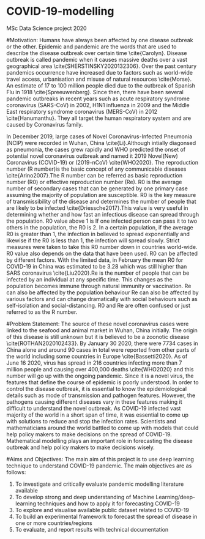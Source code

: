 # COVID-19-modelling
MSc Data Science project 2020

#Motivation:
Humans have always been affected by one disease outbreak or the other. Epidemic and pandemic are the words that are used to describe the disease outbreak over certain time \cite{Carolyn}. Disease outbreak is called pandemic when it causes massive deaths over a vast geographical area \cite{SHERSTINSKY2020132306}. Over the past century pandemics occurrence have increased due to factors such as world-wide travel access, urbanisation and misuse of natural resources \cite{Morse}. An estimate of 17 to 100 million people died due to the outbreak of Spanish Flu in 1918 \cite{Spreeuwenberg}. Since then, there have been several pandemic outbreaks in recent years such as acute respiratory syndrome coronavirus (SARS-CoV) in 2002, H1N1 influenza in 2009 and the Middle East respiratory syndrome coronavirus (MERS-CoV) in 2012 \cite{Hanumanthu}. They all target the human respiratory system and are caused by Coronavirus family. 

In December 2019, large cases of Novel Coronavirus-Infected Pneumonia (NCIP) were recorded in Wuhan, China \cite{Li}.Although intially diagonsed as pneumonia, the cases grew rapidly and WHO predicted the onset of potential novel coronavirus outbreak and named it 2019 Novel(New) Coronavirus (COVID-19) or (2019-nCoV) \cite{WHO2020}. The reproduction number (R number)is the basic concept of any communicable diseases \cite{Arino2007}.The R number can be referred as basic reproduction number (R0) or effective reproduction number (Re). R0 is the average number of secondary cases that can be generated by one primary case assuming the majority of population are susceptible. R0 is the key measure of transmissibility of the disease and determines the number of people that are likely to be infected \cite{Driessche2017}.This value is very useful in determining whether and how fast an infectious disease can spread through the population. R0 value above 1 is If one infected person can pass it to two others in the population, the R0 is 2. In a certain population, if the average R0 is greater than 1, the infection in believed to spread exponentially and likewise if the R0 is less than 1, the infection will spread slowly. Strict measures were taken to take this R0 number down in countries world-wide. R0 value also depends on the data that have been used. R0 can be affected by different factors. With the limited data, in February the mean R0 for COVID-19 in China  was estimated to be 3.28 which was still higher than SARS coronavirus \cite{Liu2020}.Re is the number of people that can be infected by an individual at any specific time. This changes as the population becomes immune through natural immunity or vaccination. Re can also be affected by the population behaviour Re can also be affected by various factors and can change dramatically with social behaviours such as self-isolation and social-distancing. R0 and Re are often confused or just referred to as the R number. 

#Problem Statement:
The source of these novel coronavirus cases were linked to the seafood and animal market in Wuhan, China initially. The origin of this disease is still unknown but it is believed to be a zoonotic disease \cite{ROTHAN2020102433}. By January 30 2020, there were 7734 cases in China alone and around 90 cases in total were reported from other parts of the world including some countries in Europe \cite{Bassetti2020}. As of June 16 2020, virus has spread in 216 countries infecting more than 7 million people and causing over 400,000 deaths \cite{WHO2020} and this number will go up with the ongoing pandemic. Since it is a novel virus, the features that define the course of epidemic is poorly understood. In order to control the disease outbreak, it is essential to know the epidemiological details such as mode of transmission and pathogen features. However, the pathogens causing different diseases vary in these features making it difficult to understand the novel outbreak. As COVID-19 infected vast majority of the world in a short span of time, it was essential to come up with solutions to reduce and stop the infection rates. Scientists and mathematicians around the world battled to come up with models that could help policy makers to make decisions on the spread of COVID-19. Mathematical modelling plays an important role in forecasting the disease outbreak and help policy makers to make decisions wisely. 

#Aims and Objectives:
The main aim of this project is to use deep learning technique to understand COVID-19 pandemic.
The main objectives are as follows:
1) To investigate and critically evaluate pandemic modelling literature available
2) To develop strong and deep understanding of Machine Learning/deep-learning techniques and how to apply it for forecasting COVID-19
3) To explore and visualise available public dataset related to COVID-19
4) To build an experimental framework to forecast the spread of disease in one or more countries/regions
5) To evaluate, and report results with technical documentation

